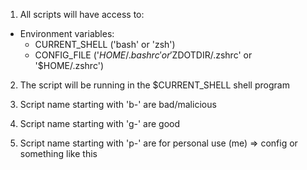 1. All scripts will have access to:

- Environment variables:
    - CURRENT_SHELL ('bash' or 'zsh')
    - CONFIG_FILE ('$HOME/.bashrc' or '$ZDOTDIR/.zshrc' or '$HOME/.zshrc')

2. The script will be running in the $CURRENT_SHELL shell program

3. Script name starting with 'b-' are bad/malicious
4. Script name starting with 'g-' are good
5. Script name starting with 'p-' are for personal use (me) => config or something like this
